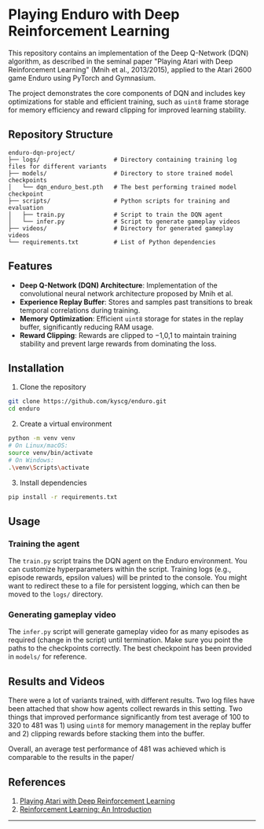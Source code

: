 # Playing Enduro with Deep Reinforcement Learning

This repository contains an implementation of the Deep Q-Network (DQN) algorithm, as described in the seminal paper "Playing Atari with Deep Reinforcement Learning" (Mnih et al., 2013/2015), applied to the Atari 2600 game Enduro using PyTorch and Gymnasium.

The project demonstrates the core components of DQN and includes key optimizations for stable and efficient training, such as `uint8` frame storage for memory efficiency and reward clipping for improved learning stability.

## Repository Structure

```
enduro-dqn-project/
├── logs/                     # Directory containing training log files for different variants
├── models/                   # Directory to store trained model checkpoints
│   └── dqn_enduro_best.pth   # The best performing trained model checkpoint
├── scripts/                  # Python scripts for training and evaluation
│   ├── train.py              # Script to train the DQN agent
│   └── infer.py              # Script to generate gameplay videos
├── videos/                   # Directory for generated gameplay videos
└── requirements.txt          # List of Python dependencies
```

## Features

- **Deep Q-Network (DQN) Architecture**: Implementation of the convolutional neural network architecture proposed by Mnih et al.
- **Experience Replay Buffer**: Stores and samples past transitions to break temporal correlations during training.
- **Memory Optimization**: Efficient `uint8` storage for states in the replay buffer, significantly reducing RAM usage.
- **Reward Clipping**: Rewards are clipped to −1,0,1 to maintain training stability and prevent large rewards from dominating the loss.


## Installation

1. Clone the repository

```bash
git clone https://github.com/kyscg/enduro.git
cd enduro
```

2. Create a virtual environment

```bash
python -m venv venv
# On Linux/macOS:
source venv/bin/activate
# On Windows:
.\venv\Scripts\activate
```

3. Install dependencies

```bash
pip install -r requirements.txt
```

## Usage

### Training the agent

The `train.py` script trains the DQN agent on the Enduro environment. You can customize hyperparameters within the script. Training logs (e.g., episode rewards, epsilon values) will be printed to the console. You might want to redirect these to a file for persistent logging, which can then be moved to the `logs/` directory.

### Generating gameplay video

The `infer.py` script will generate gameplay video for as many episodes as required (change in the script) until termination. Make sure you point the paths to the checkpoints correctly. The best checkpoint has been provided in `models/` for reference.

## Results and Videos

There were a lot of variants trained, with different results. Two log files have been attached that show how agents collect rewards in this setting. Two things that improved performance significantly from test average of 100 to 320 to 481 was 1) using `uint8` for memory management in the replay buffer and 2) clipping rewards before stacking them into the buffer.

Overall, an average test performance of 481 was achieved which is comparable to the results in the paper/

## References

1. [Playing Atari with Deep Reinforcement Learning](https://arxiv.org/abs/1312.5602)
2. [Reinforcement Learning: An Introduction](http://incompleteideas.net/book/the-book-2nd.html)

---
